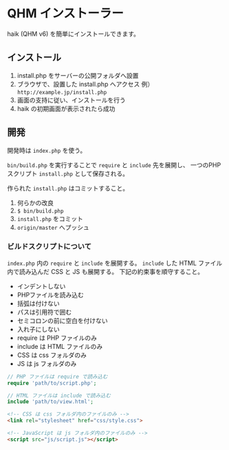 # QHM インストーラー

haik (QHM v6) を簡単にインストールできます。

## インストール

1. install.php をサーバーの公開フォルダへ設置
2. ブラウザで、設置した install.php へアクセス
例） `http://example.jp/install.php`
3. 画面の支持に従い、インストールを行う
4. haik の初期画面が表示されたら成功

## 開発

開発時は `index.php` を使う。

`bin/build.php` を実行することで `require` と `include` 先を展開し、
一つのPHPスクリプト `install.php` として保存される。

作られた `install.php` はコミットすること。

1. 何らかの改良
2. `$ bin/build.php`
3. `install.php` をコミット
4. `origin/master` へプッシュ

### ビルドスクリプトについて

`index.php` 内の `require` と `include` を展開する。
`include` した HTML ファイル内で読み込んだ CSS と JS も展開する。
下記の約束事を順守すること。

- インデントしない
- PHPファイルを読み込む
- 括弧は付けない
- パスは引用符で囲む
- セミコロンの前に空白を付けない
- 入れ子にしない
- require は PHP ファイルのみ
- include は HTML ファイルのみ
- CSS は css フォルダのみ
- JS は js フォルダのみ


```php
// PHP ファイルは require で読み込む
require 'path/to/script.php';

// HTML ファイルは include で読み込む
include 'path/to/view.html';
```

```html
<!-- CSS は css フォルダ内のファイルのみ -->
<link rel="stylesheet" href="css/style.css">

<!-- JavaScript は js フォルダ内のファイルのみ -->
<script src="js/script.js"></script>
```
